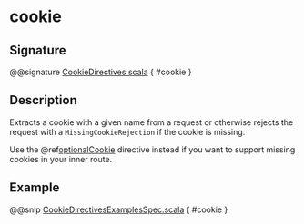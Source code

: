 # cookie

## Signature

@@signature [CookieDirectives.scala](../../../../../../../../../akka-http/src/main/scala/akka/http/scaladsl/server/directives/CookieDirectives.scala) { #cookie }

## Description

Extracts a cookie with a given name from a request or otherwise rejects the request with a `MissingCookieRejection` if
the cookie is missing.

Use the @ref[optionalCookie](optionalCookie.md) directive instead if you want to support missing cookies in your inner route.

## Example

@@snip [CookieDirectivesExamplesSpec.scala]($test$/scala/docs/http/scaladsl/server/directives/CookieDirectivesExamplesSpec.scala) { #cookie }